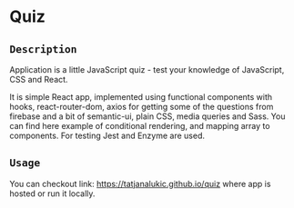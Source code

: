 # Quiz

## `Description`

Application is a little JavaScript quiz - test your knowledge of JavaScript, CSS and React. 

It is simple React app, implemented using functional components with hooks, react-router-dom,
axios for getting some of the questions from firebase and a bit of semantic-ui, plain CSS, media queries and Sass. 
You can find here example of conditional rendering, and mapping array to components.
For testing Jest and Enzyme are used.
## `Usage`

You can checkout link: https://tatjanalukic.github.io/quiz where app is hosted 
or run it locally.





